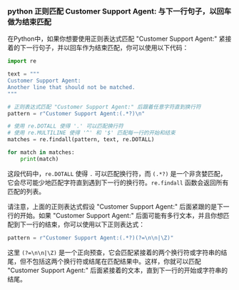 ### python 正则匹配  Customer Support Agent: 与下一行句子，以回车做为结束匹配



在Python中，如果你想要使用正则表达式匹配 "Customer Support Agent:" 紧接着的下一行句子，并以回车作为结束匹配，你可以使用以下代码：

```python
import re

text = """
Customer Support Agent:
Another line that should not be matched.
"""

# 正则表达式匹配 "Customer Support Agent:" 后跟着任意字符直到换行符
pattern = r"Customer Support Agent:(.*?)\n"

# 使用 re.DOTALL 使得 '.' 可以匹配换行符
# 使用 re.MULTILINE 使得 '^' 和 '$' 匹配每一行的开始和结束
matches = re.findall(pattern, text, re.DOTALL)

for match in matches:
    print(match)
```

这段代码中，`re.DOTALL` 使得 `.` 可以匹配换行符，而 `(.*?)` 是一个非贪婪匹配，它会尽可能少地匹配字符直到遇到下一行的换行符。`re.findall` 函数会返回所有匹配的列表。

请注意，上面的正则表达式假设 "Customer Support Agent:" 后面紧跟的是下一行的开始。如果 "Customer Support Agent:" 后面可能有多行文本，并且你想匹配到下一行的结束，你可以使用以下正则表达式：

```python
pattern = r"Customer Support Agent:(.*?)(?=\n\n|\Z)"
```

这里 `(?=\n\n|\Z)` 是一个正向预查，它会匹配紧接着的两个换行符或字符串的结尾，但不包括这两个换行符或结尾在匹配结果中。这样，你就可以匹配 "Customer Support Agent:" 后面紧接着的文本，直到下一行的开始或字符串的结尾。
